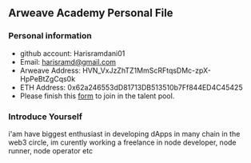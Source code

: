 ## Arweave Academy Personal File

### Personal information

- github account: Harisramdani01
- Email: harisramd@gmail.com
- Arweave Address: HVN_VxJzZhTZ1MmScRFtqsDMc-zpX-HpPeBtZgCqs0k
- ETH Address: 0x62a246553dD81713DB513510b7Ff844ED4C45425
- Please finish this [form](https://docs.google.com/forms/d/e/1FAIpQLSfWA5fIIcBgmRppm3jNz5vmf9Mai_QMVil-2pO4r7YKn_Zhtw/viewform?usp=sf_link) to join in the talent pool.

### Introduce Yourself
 i'am have biggest enthusiast in developing dApps in many chain in the web3 circle, im curently working a freelance in node developer, node runner, node operator etc 